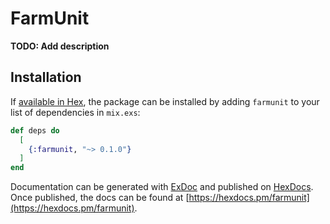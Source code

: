 # FarmUnit

**TODO: Add description**

## Installation

If [available in Hex](https://hex.pm/docs/publish), the package can be installed
by adding `farmunit` to your list of dependencies in `mix.exs`:

```elixir
def deps do
  [
    {:farmunit, "~> 0.1.0"}
  ]
end
```

Documentation can be generated with [ExDoc](https://github.com/elixir-lang/ex_doc)
and published on [HexDocs](https://hexdocs.pm). Once published, the docs can
be found at [https://hexdocs.pm/farmunit](https://hexdocs.pm/farmunit).

